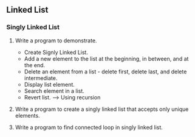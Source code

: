 ## Linked List

### Singly Linked List

1. Write a program to demonstrate.
   - Create Signly Linked List.
   - Add a new element to the list at the beginning, in between, and at the end.
   - Delete an element from a list - delete first, delete last, and delete intermediate.
   - Display list element.
   - Search element in a list.
   - Revert list. --> Using recursion

2. Write a program to create a singly linked list that accepts only unique elements.
   
3. Write a program to find connected loop in singly linked list.
